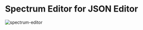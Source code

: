 Spectrum Editor for JSON Editor
===========

![spectrum-editor](https://raw.github.com/hellobugme/json-editor.zh-CN/master/plugin/spectrum-editor/bootstrap3/spectrum-editor-bootstrap3.png)
